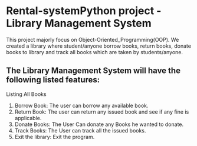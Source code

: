 # Rental-systemPython project - Library Management System 

This project majorly focus on Object-Oriented_Programming(OOP). We created a library where student/anyone borrow books, return books, donate books to library and track all books which are taken by students/anyone.

## The Library Management System will have the following listed features:
    
Listing All Books
1. Borrow Book: The user can borrow any available book.
2. Return Book: The user can return any issued book and see if any fine is applicable.
3. Donate Books: The User Can donate any Books he wanted to donate.
4. Track Books: The User can track all the issued books.
5. Exit the library: Exit the program.
